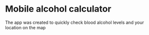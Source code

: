 # Mobile alcohol calculator

The app was created to quickly check blood alcohol levels and your location on the map

